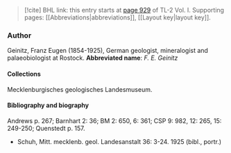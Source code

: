 > [!cite] BHL link: this entry starts at [page 929](https://www.biodiversitylibrary.org/page/33121060) of TL-2 Vol. I.
> Supporting pages: [[Abbreviations|abbreviations]], [[Layout key|layout key]].

### Author

Geinitz, Franz Eugen (1854-1925), German geologist, mineralogist and palaeobiologist at Rostock. 
**Abbreviated name**: *F. E. Geinitz*

#### Collections

Mecklenburgisches geologisches Landesmuseum.

#### Bibliography and biography

Andrews p. 267; Barnhart 2: 36; BM 2: 650, 6: 361; CSP 9: 982, 12: 265, 15: 249-250; Quenstedt p. 157.
- Schuh, Mitt. mecklenb. geol. Landesanstalt 36: 3-24. 1925 (bibl., portr.)

